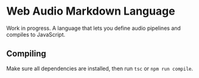# Web Audio Markdown Language

Work in progress. A language that lets you define audio pipelines and compiles to JavaScript.

## Compiling

Make sure all dependencies are installed, then run `tsc` or `npm run compile`.